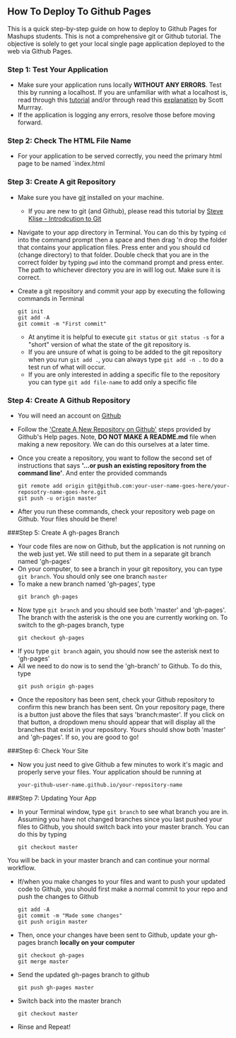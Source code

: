 How To Deploy To Github Pages
-----------------------------

This is a quick step-by-step guide on how to deploy to Github Pages for Mashups students. This is not a comprehensive git or Github tutorial. The objective is solely to get your local single page application deployed to the web via Github Pages. 

### Step 1: Test Your Application 
* Make sure your application runs locally **WITHOUT ANY ERRORS**. Test this by running a localhost. If you are unfamiliar with what a localhost is, read through this [tutorial](https://github.com/craigprotzel/Mashups/tree/master/05_Dealing_With_Data/Local_Server) and/or through read this [explanation](http://chimera.labs.oreilly.com/books/1230000000345/ch04.html#_setting_up_a_web_server) by Scott Murrray. 
* If the application is logging any errors, resolve those before moving forward.

### Step 2: Check The HTML File Name
* For your application to be served correctly, you need the primary html page to be named `index.html

### Step 3: Create A git Repository
* Make sure you have [git](http://git-scm.com/downloads) installed on your machine.
	* If you are new to git (and Github), please read this tutorial by [Steve Klise - Introdcution to Git](http://skli.se/2012/09/22/introduction-to-git/)
* Navigate to your app directory in Terminal. You can do this by typing `cd` into the command prompt then a space and then drag 'n drop the folder that contains your application files. Press enter and you should cd (change directory) to that folder. Double check that you are in the correct folder by typing `pwd` into the command prompt and press enter. The path to whichever directory you are in will log out. Make sure it is correct. 
* Create a git repository and commit your app by executing the following commands in Terminal

	```
	git init  
	git add -A  
	git commit -m "First commit"
	```
	* At anytime it is helpful to execute `git status` or `git status -s` for a "short" version of what the state of the git repository is.
	* If you are unsure of what is going to be added to the git repository when you run `git add .`, you can always type `git add -n .` to do a test run of what will occur. 
	* If you are only interested in adding a specific file to the repository you can type `git add file-name` to add only a specific file

### Step 4: Create A Github Repository
* You will need an account on [Github](https://github.com/)
* Follow the ['Create A New Repository on Github'](https://help.github.com/articles/create-a-repo) steps provided by Github's Help pages. Note, **DO NOT MAKE A README.md** file when making a new repository. We can do this ourselves at a later time.
* Once you create a repository, you want to follow the second set of instructions that says **'...or push an existing repository from the command line'**. And enter the provided commands

	```
	git remote add origin git@github.com:your-user-name-goes-here/your-reposotry-name-goes-here.git
	git push -u origin master
	```
* After you run these commands, check your repository web page on Github. Your files should be there!

###Step 5: Create A gh-pages Branch

* Your code files are now on Github, but the application is not running on the web just yet. We still need to put them in a separate git branch named 'gh-pages' 
* On your computer, to see a branch in your git repository, you can type `git branch`. You should only see one branch `master`
* To make a new branch named 'gh-pages', type    
	```
	git branch gh-pages
	```
* Now type `git branch` and you should see both 'master' and 'gh-pages'. The branch with the asterisk is the one you are currently working on. To switch to the gh-pages branch, type    
	```
	git checkout gh-pages
	```
* If you type `git branch` again, you should now see the asterisk next to 'gh-pages'
* All we need to do now is to send the 'gh-branch' to Github. To do this, type    
	```
	git push origin gh-pages
	```
* Once the repository has been sent, check your Github repository to confirm this new branch has been sent. On your repository page, there is a button just above the files that says 'branch:master'. If you click on that button, a dropdown menu should appear that will display all the branches that exist in your repository. Yours should show both 'master' and 'gh-pages'. If so, you are good to go! 

###Step 6: Check Your Site
* Now you just need to give Github a few minutes to work it's magic and properly serve your files. Your application should be running at      
	```
	your-github-user-name.github.io/your-repository-name
	```

###Step 7: Updating Your App
* In your Terminal window, type `git branch` to see what branch you are in. Assuming you have not changed branches since you last pushed your files to Github, you should switch back into your master branch. You can do this by typing  
	```
	git checkout master
	```
You will be back in your master branch and can continue your normal workflow. 
* If/when you make changes to your files and want to push your updated code to Github, you should first make a normal commit to your repo and push the changes to Github    
	```
	git add -A
	git commit -m "Made some changes"
	git push origin master
	```
* Then, once your changes have been sent to Github, update your gh-pages branch **locally on your computer**     
	```
	git checkout gh-pages
	git merge master
	```
* Send the updated gh-pages branch to github    
	```
	git push gh-pages master 
	```
* Switch back into the master branch    	
	```
	git checkout master
	```
* Rinse and Repeat!
